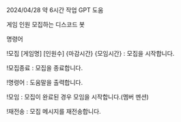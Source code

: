 2024/04/28 약 6시간 작업 GPT 도움

게임 인원 모집하는 디스코드 봇



명령어

!모집 [게임명] [인원수] \{마감시간\} \{모임시간\} : 모집을 시작합니다.

!모집종료 : 모집을 종료합니다.

!명령어 : 도움말을 출력합니다.

!모임 : 모집이 완료된 경우 모임을 시작합니다.(멤버 멘션)

!재전송 : 모집 메시지를 재전송합니다.
